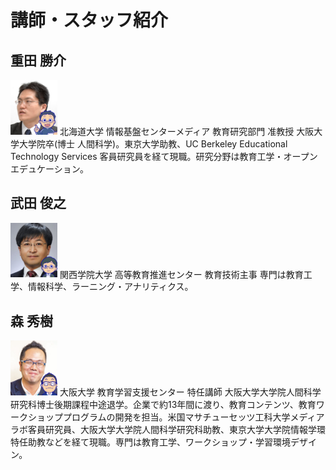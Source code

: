 
# 講師・スタッフ紹介

## 重田 勝介

<img src="images/hokudai_shigeta.jpg" width="75px" >
北海道大学 情報基盤センターメディア 教育研究部門 准教授  
大阪大学大学院卒(博士 人間科学)。東京大学助教、UC Berkeley Educational Technology Services 客員研究員を経て現職。研究分野は教育工学・オープンエデュケーション。

## 武田 俊之

<img src="images/hokudai_takeda.jpg" width="75px" >
関西学院大学 高等教育推進センター 教育技術主事  
専門は教育工学、情報科学、ラーニング・アナリティクス。  

## 森 秀樹

<img src="images/hokudai_mori.jpg" width="75px" >
大阪大学 教育学習支援センター 特任講師  
大阪大学大学院人間科学研究科博士後期課程中途退学。企業で約13年間に渡り、教育コンテンツ、教育ワークショッププログラムの開発を担当。米国マサチューセッツ工科大学メディアラボ客員研究員、大阪大学大学院人間科学研究科助教、東京大学大学院情報学環特任助教などを経て現職。専門は教育工学、ワークショップ・学習環境デザイン。

